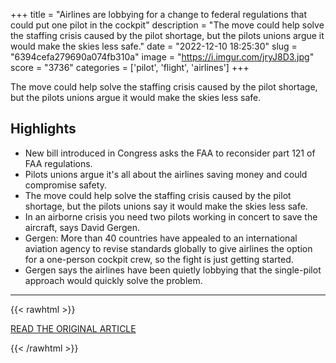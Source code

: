 +++
title = "Airlines are lobbying for a change to federal regulations that could put one pilot in the cockpit"
description = "The move could help solve the staffing crisis caused by the pilot shortage, but the pilots unions argue it would make the skies less safe."
date = "2022-12-10 18:25:30"
slug = "6394cefa279690a074fb310a"
image = "https://i.imgur.com/jryJ8D3.jpg"
score = "3736"
categories = ['pilot', 'flight', 'airlines']
+++

The move could help solve the staffing crisis caused by the pilot shortage, but the pilots unions argue it would make the skies less safe.

## Highlights

- New bill introduced in Congress asks the FAA to reconsider part 121 of FAA regulations.
- Pilots unions argue it's all about the airlines saving money and could compromise safety.
- The move could help solve the staffing crisis caused by the pilot shortage, but the pilots unions say it would make the skies less safe.
- In an airborne crisis you need two pilots working in concert to save the aircraft, says David Gergen.
- Gergen: More than 40 countries have appealed to an international aviation agency to revise standards globally to give airlines the option for a one-person cockpit crew, so the fight is just getting started.
- Gergen says the airlines have been quietly lobbying that the single-pilot approach would quickly solve the problem.

---

{{< rawhtml >}}
  <p class="article-category">
    <a target="_blank" href="https://www.cbsnews.com/news/one-pilot-in-cockpit-staffing-shortage-faa-part-121/#app">READ THE ORIGINAL ARTICLE</a>
  </p>
{{< /rawhtml >}}
